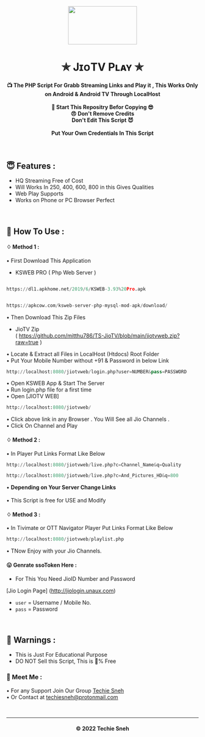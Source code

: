 
<p align="center"><img src="https://images.firstpost.com/wp-content/uploads/2020/07/jio-tvplus-1280.jpg" width="180" height="100"></p>

<h1 align='center'>✯ JɪᴏTV Pʟᴀʏ ✯</h1>

<!-- DO NOT EDIT FILE AND ADD YOU NAME HERE AND PUBLISH -->
<!-- © 2021 TechieSneh -->

<h4 align='center'>📺 The PHP Script For Grabb Streaming Links and Play it , This Works Only on Android & Android TV Through LocalHost <br><br>🌟 Start This Repositry Befor Copying 😎<br>😠 Don't Remove Credits<br>Don't Edit This Script 😈<br><br>Put Your Own Credentials In This Script</h4>
<br>

<h2>😇 Features :</h2>

- HQ Streaming Free of Cost <br>
- Will Works In 250, 400, 600, 800 in this Gives Qualities
- Web Play Supports
- Works on Phone or PC Browser Perfect


<br>
<h2>🍁 How To Use : </h2>

#### ♢ Method 1 :

• First Download This Application<br>
 - KSWEB PRO ( Php Web Server ) <br>

  ```py
  
https://dl1.apkhome.net/2019/6/KSWEB-3.93%20Pro.apk

  ```
  
  ```py

https://apkcow.com/ksweb-server-php-mysql-mod-apk/download/

  ```

• Then Download This Zip Files<br>
 - JioTV Zip <br> ( https://github.com/mitthu786/TS-JioTV/blob/main/jiotvweb.zip?raw=true ) <br>

• Locate & Extract all Files in LocalHost (Htdocs) Root Folder <br>
• Put Your Mobile Number without +91 & Password in below Link <br>

```py
http://localhost:8080/jiotvweb/login.php?user=NUMBER&pass=PASSWORD
```

• Open KSWEB App & Start The Server <br>
• Run login.php file for a first time <br>
• Open [JIOTV WEB]
```py
http://localhost:8080/jiotvweb/
```
• Click above link in any Browser . You Will See all Jio Channels . <br>
• Click On Channel and Play <br>

#### ♢ Method 2 :

• In Player Put Links Format Like Below

  ```py
http://localhost:8080/jiotvweb/live.php?c=Channel_Name&q=Quality
  ```

```py
http://localhost:8080/jiotvweb/live.php?c=And_Pictures_HD&q=800
```
  
   • <b>Depending on Your Server Change Links<br></b><br> 
   • This Script is free for USE and Modify</b><br>

#### ♢ Method 3 :

• In Tivimate or OTT Navigator Player Put Links Format Like Below

  ```py
http://localhost:8080/jiotvweb/playlist.php
  ```
  
   • TNow Enjoy with your Jio Channels.</b><br>

#### 😛 Genrate ssoToken Here :

- For This You Need JioID Number and Password

[Jio Login Page] (http://jiologin.unaux.com)
 
- `user` = Username / Mobile No.
- `pass` = Password

<br>
 

<h2>🚸 Warnings :</h2>

- This is Just For Educational Purpose
- DO NOT Sell this Script, This is 💯% Free

<h3>🤗 Meet Me : </h3>

• For any Support Join Our Group [Techie Sneh](https://t.me/techiesneh)<br>
• Or Contact at [techiesneh@protonmail.com](mailto:techiesneh@protonmail.com)

<br>


---
<h4 align='center'>© 2022 Techie Sneh</h4>

<!-- DO NOT REMOVE THIS CREDIT 🤬 🤬 -->









